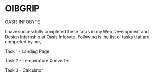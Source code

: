 # OIBGRIP
OASIS INFOBYTE


I have successfully completed these tasks in my Web Development and Design Internship at Oasis Infobyte.
Following is the list of tasks that are completed by me,

Task 1 - Landing Page

Task 2 - Temperature Converter

Task 3 - Calculator
